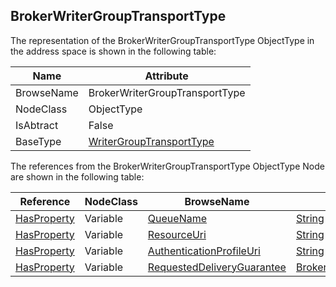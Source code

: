 <!-- objecttype -->
## BrokerWriterGroupTransportType

The representation of the BrokerWriterGroupTransportType ObjectType in the address space is shown in the following table:  

|Name|Attribute|
|---|---|
|BrowseName|BrokerWriterGroupTransportType|
|NodeClass|ObjectType|
|IsAbtract|False|
|BaseType|[WriterGroupTransportType](../../../Part14/ObjectTypes/WriterGroupTransportType/readme.md)|

The references from the BrokerWriterGroupTransportType ObjectType Node are shown in the following table:  

|Reference|NodeClass|BrowseName|DataType|TypeDefinition|ModellingRule|
|---|---|---|---|---|---|
|[HasProperty](../../../Part3/ReferenceTypes/HasProperty/readme.md)|Variable|[QueueName](#QueueName)|[String](../../../Part3/DataTypes/String/readme.md)|[PropertyType](../../Part5/VariableTypes/PropertyType/readme.md)|[Mandatory](../../Objects/Mandatory/readme.md)|
|[HasProperty](../../../Part3/ReferenceTypes/HasProperty/readme.md)|Variable|[ResourceUri](#ResourceUri)|[String](../../../Part3/DataTypes/String/readme.md)|[PropertyType](../../Part5/VariableTypes/PropertyType/readme.md)|[Mandatory](../../Objects/Mandatory/readme.md)|
|[HasProperty](../../../Part3/ReferenceTypes/HasProperty/readme.md)|Variable|[AuthenticationProfileUri](#AuthenticationProfileUri)|[String](../../../Part3/DataTypes/String/readme.md)|[PropertyType](../../Part5/VariableTypes/PropertyType/readme.md)|[Mandatory](../../Objects/Mandatory/readme.md)|
|[HasProperty](../../../Part3/ReferenceTypes/HasProperty/readme.md)|Variable|[RequestedDeliveryGuarantee](#RequestedDeliveryGuarantee)|[BrokerTransportQualityOfService](../../../Part14/DataTypes/BrokerTransportQualityOfService/readme.md)|[PropertyType](../../Part5/VariableTypes/PropertyType/readme.md)|[Mandatory](../../Objects/Mandatory/readme.md)|


